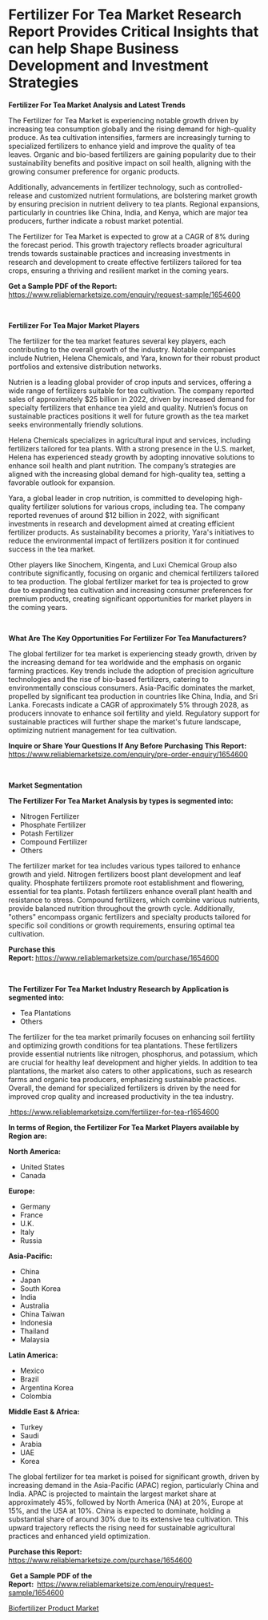 <p><h1>Fertilizer For Tea Market Research Report Provides Critical Insights that can help Shape Business Development and Investment Strategies</h1></p><p><strong>Fertilizer For Tea Market Analysis and Latest Trends</strong></p>
<p><p>The Fertilizer for Tea Market is experiencing notable growth driven by increasing tea consumption globally and the rising demand for high-quality produce. As tea cultivation intensifies, farmers are increasingly turning to specialized fertilizers to enhance yield and improve the quality of tea leaves. Organic and bio-based fertilizers are gaining popularity due to their sustainability benefits and positive impact on soil health, aligning with the growing consumer preference for organic products.</p><p>Additionally, advancements in fertilizer technology, such as controlled-release and customized nutrient formulations, are bolstering market growth by ensuring precision in nutrient delivery to tea plants. Regional expansions, particularly in countries like China, India, and Kenya, which are major tea producers, further indicate a robust market potential. </p><p>The Fertilizer for Tea Market is expected to grow at a CAGR of 8% during the forecast period. This growth trajectory reflects broader agricultural trends towards sustainable practices and increasing investments in research and development to create effective fertilizers tailored for tea crops, ensuring a thriving and resilient market in the coming years.</p></p>
<p><strong>Get a Sample PDF of the Report:&nbsp;</strong> <a href="https://www.reliablemarketsize.com/enquiry/request-sample/1654600?utm_campaign=2628&utm_medium=2&utm_source=Github&utm_content=ia&utm_term=30032025&utm_id=fertilizer-for-tea">https://www.reliablemarketsize.com/enquiry/request-sample/1654600</a></p>
<p>&nbsp;</p>
<p><strong>Fertilizer For Tea Major Market Players</strong></p>
<p><p>The fertilizer for the tea market features several key players, each contributing to the overall growth of the industry. Notable companies include Nutrien, Helena Chemicals, and Yara, known for their robust product portfolios and extensive distribution networks.</p><p>Nutrien is a leading global provider of crop inputs and services, offering a wide range of fertilizers suitable for tea cultivation. The company reported sales of approximately $25 billion in 2022, driven by increased demand for specialty fertilizers that enhance tea yield and quality. Nutrien’s focus on sustainable practices positions it well for future growth as the tea market seeks environmentally friendly solutions.</p><p>Helena Chemicals specializes in agricultural input and services, including fertilizers tailored for tea plants. With a strong presence in the U.S. market, Helena has experienced steady growth by adopting innovative solutions to enhance soil health and plant nutrition. The company’s strategies are aligned with the increasing global demand for high-quality tea, setting a favorable outlook for expansion.</p><p>Yara, a global leader in crop nutrition, is committed to developing high-quality fertilizer solutions for various crops, including tea. The company reported revenues of around $12 billion in 2022, with significant investments in research and development aimed at creating efficient fertilizer products. As sustainability becomes a priority, Yara's initiatives to reduce the environmental impact of fertilizers position it for continued success in the tea market.</p><p>Other players like Sinochem, Kingenta, and Luxi Chemical Group also contribute significantly, focusing on organic and chemical fertilizers tailored to tea production. The global fertilizer market for tea is projected to grow due to expanding tea cultivation and increasing consumer preferences for premium products, creating significant opportunities for market players in the coming years.</p></p>
<p>&nbsp;</p>
<p><strong>What Are The Key Opportunities For Fertilizer For Tea Manufacturers?</strong></p>
<p><p>The global fertilizer for tea market is experiencing steady growth, driven by the increasing demand for tea worldwide and the emphasis on organic farming practices. Key trends include the adoption of precision agriculture technologies and the rise of bio-based fertilizers, catering to environmentally conscious consumers. Asia-Pacific dominates the market, propelled by significant tea production in countries like China, India, and Sri Lanka. Forecasts indicate a CAGR of approximately 5% through 2028, as producers innovate to enhance soil fertility and yield. Regulatory support for sustainable practices will further shape the market's future landscape, optimizing nutrient management for tea cultivation.</p></p>
<p><strong>Inquire or Share Your Questions If Any Before Purchasing This Report:</strong> <a href="https://www.reliablemarketsize.com/enquiry/pre-order-enquiry/1654600?utm_campaign=2628&utm_medium=2&utm_source=Github&utm_content=ia&utm_term=30032025&utm_id=fertilizer-for-tea">https://www.reliablemarketsize.com/enquiry/pre-order-enquiry/1654600</a></p>
<p>&nbsp;</p>
<p><strong>Market Segmentation</strong></p>
<p><strong>The Fertilizer For Tea Market Analysis by types is segmented into:</strong></p>
<p><ul><li>Nitrogen Fertilizer</li><li>Phosphate Fertilizer</li><li>Potash Fertilizer</li><li>Compound Fertilizer</li><li>Others</li></ul></p>
<p><p>The fertilizer market for tea includes various types tailored to enhance growth and yield. Nitrogen fertilizers boost plant development and leaf quality. Phosphate fertilizers promote root establishment and flowering, essential for tea plants. Potash fertilizers enhance overall plant health and resistance to stress. Compound fertilizers, which combine various nutrients, provide balanced nutrition throughout the growth cycle. Additionally, "others" encompass organic fertilizers and specialty products tailored for specific soil conditions or growth requirements, ensuring optimal tea cultivation.</p></p>
<p><strong>Purchase this Report:&nbsp;</strong><a href="https://www.reliablemarketsize.com/purchase/1654600?utm_campaign=2628&utm_medium=2&utm_source=Github&utm_content=ia&utm_term=30032025&utm_id=fertilizer-for-tea">https://www.reliablemarketsize.com/purchase/1654600</a></p>
<p>&nbsp;</p>
<p><strong>The Fertilizer For Tea Market Industry Research by Application is segmented into:</strong></p>
<p><ul><li>Tea Plantations</li><li>Others</li></ul></p>
<p><p>The fertilizer for the tea market primarily focuses on enhancing soil fertility and optimizing growth conditions for tea plantations. These fertilizers provide essential nutrients like nitrogen, phosphorus, and potassium, which are crucial for healthy leaf development and higher yields. In addition to tea plantations, the market also caters to other applications, such as research farms and organic tea producers, emphasizing sustainable practices. Overall, the demand for specialized fertilizers is driven by the need for improved crop quality and increased productivity in the tea industry.</p></p>
<p><a href="https://www.reliablemarketsize.com/fertilizer-for-tea-r1654600?utm_campaign=2628&utm_medium=2&utm_source=Github&utm_content=ia&utm_term=30032025&utm_id=fertilizer-for-tea">&nbsp;https://www.reliablemarketsize.com/fertilizer-for-tea-r1654600</a></p>
<p><strong>In terms of Region, the Fertilizer For Tea Market Players available by Region are:</strong></p>
<p>
    <p> <strong> North America: </strong>
        <ul>
            <li>United States</li>
            <li>Canada</li>
        </ul>
        </p> 
    <p> <strong> Europe: </strong>
        <ul>
            <li>Germany</li>
            <li>France</li>
            <li>U.K.</li>
            <li>Italy</li>
            <li>Russia</li>
        </ul>
        </p> 
    <p> <strong> Asia-Pacific: </strong>
        <ul>
            <li>China</li>
            <li>Japan</li>
            <li>South Korea</li>
            <li>India</li>
            <li>Australia</li>
            <li>China Taiwan</li>
            <li>Indonesia</li>
            <li>Thailand</li>
            <li>Malaysia</li>
        </ul>
        </p> 
    <p> <strong> Latin America: </strong>
        <ul>
            <li>Mexico</li>
            <li>Brazil</li>
            <li>Argentina Korea</li>
            <li>Colombia</li>
        </ul>
        </p> 
    <p> <strong> Middle East & Africa: </strong>
        <ul>
            <li>Turkey</li>
            <li>Saudi</li>
            <li>Arabia</li>
            <li>UAE</li>
            <li>Korea</li>
        </ul>
    </p>
    </p>
<p><p>The global fertilizer for tea market is poised for significant growth, driven by increasing demand in the Asia-Pacific (APAC) region, particularly China and India. APAC is projected to maintain the largest market share at approximately 45%, followed by North America (NA) at 20%, Europe at 15%, and the USA at 10%. China is expected to dominate, holding a substantial share of around 30% due to its extensive tea cultivation. This upward trajectory reflects the rising need for sustainable agricultural practices and enhanced yield optimization.</p></p>
<p><strong>Purchase this Report: </strong><a href="https://www.reliablemarketsize.com/purchase/1654600?utm_campaign=2628&utm_medium=2&utm_source=Github&utm_content=ia&utm_term=30032025&utm_id=fertilizer-for-tea">https://www.reliablemarketsize.com/purchase/1654600</a></p>
<p>&nbsp;<strong>Get a Sample PDF of the Report:&nbsp;&nbsp;</strong><a href="https://www.reliablemarketsize.com/enquiry/request-sample/1654600?utm_campaign=2628&utm_medium=2&utm_source=Github&utm_content=ia&utm_term=30032025&utm_id=fertilizer-for-tea">https://www.reliablemarketsize.com/enquiry/request-sample/1654600</a></p>
<p><strong></strong></p>
<p><p><a href="https://github.com/toldenargelia86/Market-Research-Report-List-1/blob/main/biofertilizer-product-market.md?utm_campaign=2628&utm_medium=2&utm_source=Github&utm_content=ia&utm_term=30032025&utm_id=fertilizer-for-tea">Biofertilizer Product Market</a></p></p>